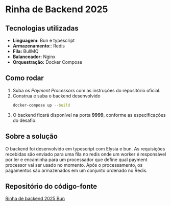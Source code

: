 # Rinha de Backend 2025

## Tecnologias utilizadas

- **Linguagem:** Bun e typescript
- **Armazenamento:**: Redis
- **Fila:** BullMQ
- **Balanceador:** Nginx
- **Orquestração:** Docker Compose

## Como rodar

1. Suba os _Payment Processors_ com as instruções do repositório oficial.
2. Construa e suba o backend desenvolvido
   ```sh
   docker-compose up --build
   ```
3. O backend ficará disponível na porta **9999**, conforme as especificações do desafio.

## Sobre a solução

O backend foi desenvolvido em typescript com Elysia e bun. As requisições recebidas são enviado para uma fila no redis onde um worker é responsável por ler e encaminha para um processador que define qual payment processor vai ser usado no momento. Após o processamento, os pagamentos são armazenados em um conjunto ordenado no Redis.

## Repositório do código-fonte

[Rinha de backend 2025 Bun](https://github.com/LhuizF/rinha-de-backend-2025-bun)
